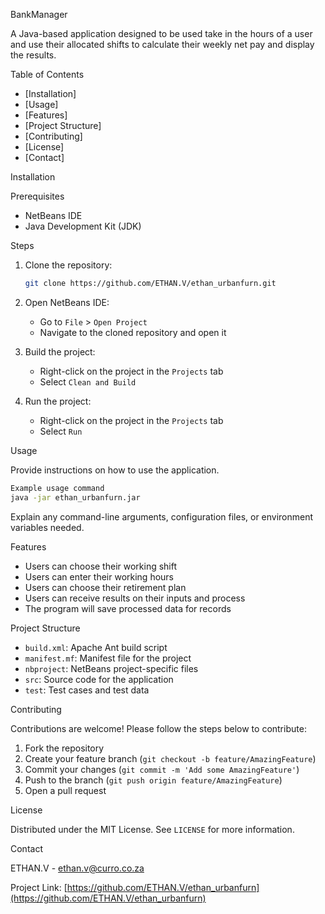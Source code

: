 BankManager

A Java-based application designed to be used take in the hours of a user and use their allocated shifts to calculate their weekly net pay and display the results.

Table of Contents

- [Installation]
- [Usage]
- [Features]
- [Project Structure]
- [Contributing]
- [License]
- [Contact]

Installation

Prerequisites

- NetBeans IDE
- Java Development Kit (JDK)

Steps

1. Clone the repository:
    ```sh
    git clone https://github.com/ETHAN.V/ethan_urbanfurn.git
    ```

2. Open NetBeans IDE:
    - Go to `File` > `Open Project`
    - Navigate to the cloned repository and open it

3. Build the project:
    - Right-click on the project in the `Projects` tab
    - Select `Clean and Build`

4. Run the project:
    - Right-click on the project in the `Projects` tab
    - Select `Run`

Usage

Provide instructions on how to use the application.

```sh
Example usage command
java -jar ethan_urbanfurn.jar
```

Explain any command-line arguments, configuration files, or environment variables needed.

Features

- Users can choose their working shift
- Users can enter their working hours
- Users can choose their retirement plan
- Users can receive results on their inputs and process
- The program will save processed data for records

Project Structure

- `build.xml`: Apache Ant build script
- `manifest.mf`: Manifest file for the project
- `nbproject`: NetBeans project-specific files
- `src`: Source code for the application
- `test`: Test cases and test data

Contributing

Contributions are welcome! Please follow the steps below to contribute:

1. Fork the repository
2. Create your feature branch (`git checkout -b feature/AmazingFeature`)
3. Commit your changes (`git commit -m 'Add some AmazingFeature'`)
4. Push to the branch (`git push origin feature/AmazingFeature`)
5. Open a pull request

License

Distributed under the MIT License. See `LICENSE` for more information.

Contact

ETHAN.V - [ethan.v@curro.co.za](mailto:ethan.v@curro.co.za)

Project Link: [https://github.com/ETHAN.V/ethan_urbanfurn](https://github.com/ETHAN.V/ethan_urbanfurn)
